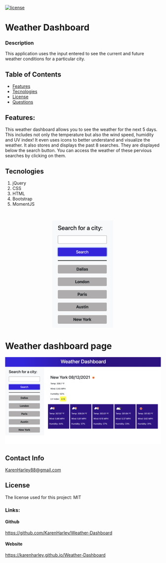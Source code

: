 [![license](https://img.shields.io/github/license/DAVFoundation/captain-n3m0.svg?style=flat-square)](https://github.com/DAVFoundation/captain-n3m0/blob/master/LICENSE)

# Weather Dashboard

### Description
This application uses the input entered to see the current and future weather conditions for a particular city.

## Table of Contents

- [Features](#features)
- [Tecnologies](#tecnologies)
- [License](#license)
- [Questions](#questions)

## Features:
This weather dashboard allows you to see the weather for the next 5 days. This includes not only the temperature but also the wind speed, humidity and UV index! It even uses icons to better understand and visualize the weather. It also stores and displays the past 8 searches. They are displayed below the search button. You can access the weather of these pervious searches by clicking on them. 

 ## Tecnologies

1. jQuery
2. CSS
3. HTML
4. Bootstrap
5. MomentJS
 
<br />

<p align="center">
  <img width="200" src="./pics/pastSearches.png" alt="past searches">
</p>

 # Weather dashboard page
 ![full webpage](./pics/website.png)


## Contact Info 

KarenHarley88@gmail.com

 ## License

The license used for this project: MIT
 
### Links:
 

#### Github

https://github.com/KarenHarley/Weather-Dashboard

#### Website

https://karenharley.github.io/Weather-Dashboard

